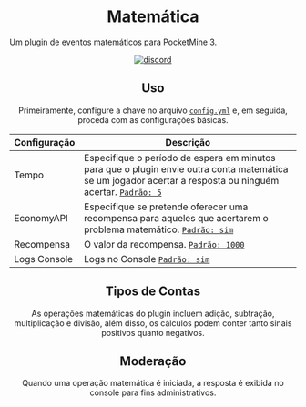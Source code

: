 <h1 align="center">Matemática</h1>

Um plugin de eventos matemáticos para PocketMine 3.
<div align="center">
	<a href="https://www.blazehosting.com.br/discord">
        <img src="https://img.shields.io/badge/Discord-7289DA?style=for-the-badge&logo=discord&logoColor=white" alt="discord">
    </a>

## Uso
Primeiramente, configure a chave no arquivo [`config.yml`](https://github.com/Raphael1S/Math-Event/blob/PMMP-3/Matem%C3%A1tica/src/resources/config.yml) e, em seguida, proceda com as configurações básicas.

| Configuração | Descrição |
| --- | --- |
| Tempo | Especifique o período de espera em minutos para que o plugin envie outra conta matemática se um jogador acertar a resposta ou ninguém acertar. [`Padrão: 5`](https://github.com/Raphael1S/Math-Event/blob/PMMP-3/Matem%C3%A1tica/src/resources/config.yml) |
| EconomyAPI | Especifique se pretende oferecer uma recompensa para aqueles que acertarem o problema matemático. [`Padrão: sim`](https://github.com/Raphael1S/Math-Event/blob/PMMP-3/Matem%C3%A1tica/src/resources/config.yml) |
| Recompensa | O valor da recompensa. [`Padrão: 1000`](https://github.com/Raphael1S/Math-Event/blob/PMMP-3/Matem%C3%A1tica/src/resources/config.yml) |
| Logs Console | Logs no Console [`Padrão: sim`](https://github.com/Raphael1S/Math-Event/blob/PMMP-3/Matem%C3%A1tica/src/resources/config.yml) |


## Tipos de Contas

As operações matemáticas do plugin incluem adição, subtração, multiplicação e divisão, além disso, os cálculos podem conter tanto sinais positivos quanto negativos.

## Moderação

Quando uma operação matemática é iniciada, a resposta é exibida no console para fins administrativos.
